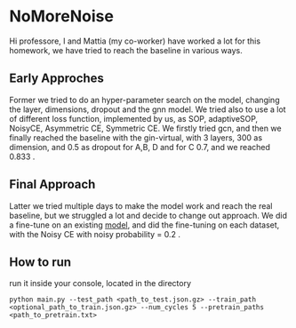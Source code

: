 # NoMoreNoise
Hi professore, I and Mattia (my co-worker) have worked a lot for this homework, we have tried to reach the baseline in various ways. 

## Early Approches
Former we tried to do an hyper-parameter search on the model, changing the layer, dimensions, dropout and the gnn model. We tried also to use a lot of different loss function, implemented by us, as SOP, adaptiveSOP, NoisyCE, Asymmetric CE, Symmetric CE. We firstly tried gcn, and then we finally reached the baseline with the gin-virtual, with 3 layers, 300 as dimension, and 0.5 as dropout for A,B, D and for C 0.7, and we reached 0.833 . 

## Final Approach
Latter we tried multiple days to make the model work and reach the real baseline, but we struggled a lot and decide to change out approach. We did a fine-tune on an existing [model](https://github.com/cminuttim/Learning-with-Noisy-Graph-Labels-Competition-IJCNN_2025), and did the fine-tuning on each dataset, with the Noisy CE with noisy probability = 0.2 . 

## How to run

run it inside your console, located in the directory

`python main.py --test_path <path_to_test.json.gz> --train_path <optional_path_to_train.json.gz> --num_cycles 5 --pretrain_paths <path_to_pretrain.txt> `
